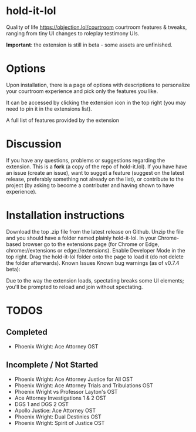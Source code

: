 # hold-it-lol

Quality of life https://objection.lol/courtroom courtroom features & tweaks, ranging from tiny UI changes to roleplay testimony UIs.

**Important**: the extension is still in beta - some assets are unfinished.

# Options
Upon installation, there is a page of options with descriptions to personalize your courtroom experience and pick only the features you like.

It can be accessed by clicking the extension icon in the top right (you may need to pin it in the extensions list).

A full list of features provided by the extension

# Discussion
If you have any questions, problems or suggestions regarding the extension. This is a **fork** (a copy of the repo of hold-it.lol). If you have have an issue (create an issue), want to sugget a feature (suggest on the latest release, preferably something not already on the list), or contribute to the project (by asking to become a contributer and having shown to have experience).

# Installation instructions
Download the top .zip file from the latest release on Github.
Unzip the file and you should have a folder named plainly hold-it-lol.
In your Chrome-based browser go to the extensions page (for Chrome or Edge, chrome://extensions or edge://extensions).
Enable Developer Mode in the top right.
Drag the hold-it-lol folder onto the page to load it (do not delete the folder afterwards).
Known Issues
Known bug warnings (as of v0.7.4 beta):

Due to the way the extension loads, spectating breaks some UI elements; you'll be prompted to reload and join without spectating.

# TODOS
## Completed
- Phoenix Wright: Ace Attorney OST 

## Incomplete / Not Started
- Phoenix Wright: Ace Attorney Justice for All OST
- Phoenix Wright: Ace Attorney Trials and Tribulations OST
- Phoenix Wright vs Professor Layton's OST
- Ace Attorney Investigations 1 & 2 OST
- DGS 1 and DGS 2 OST
- Apollo Justice: Ace Attorney OST
- Phoenix Wright: Dual Destinies OST
- Phoenix Wright: Spirit of Justice OST

